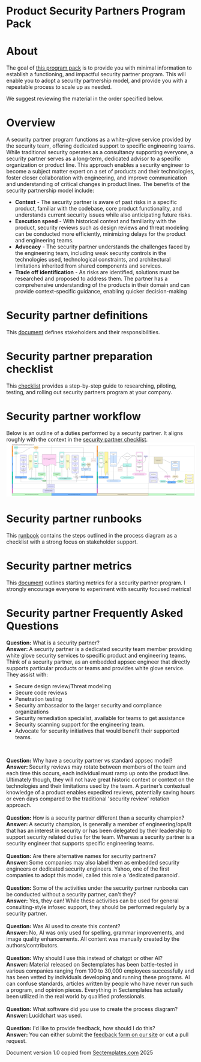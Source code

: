 # Product Security Partners Program Pack


# About
The goal of <a href="https://www.sectemplates.com/2025/04/announcing-the-security-partner-program-pack-v1.html">this program pack</a> is to provide you with minimal information to establish a functioning, and impactful security partner program.  This will enable you to adopt a security partnership model, and provide you with a repeatable process to scale up as needed.

We suggest reviewing the material in the order specified below.


# Overview
A security partner program functions as a white-glove service provided by the security team, offering dedicated support to specific engineering teams. While traditional security operates as a consultancy supporting everyone, a security partner serves as a long-term, dedicated advisor to a specific organization or product line. This approach enables a security engineer to become a subject matter expert on a set of products and their technologies, foster closer collaboration with engineering, and improve communication and understanding of critical changes in product lines. The benefits of the security partnership model include:
* <b>Context</b> - The security partner is aware of past risks in a specific product, familiar with the codebase, core product functionality, and understands current security issues while also anticipating future risks.
* <b>Execution speed</b> -  With historical context and familiarity with the product, security reviews such as design reviews and threat modeling can be conducted more efficiently, minimizing delays for the product and engineering teams.
* <b>Advocacy</b> - The security partner understands the challenges faced by the engineering team, including weak security controls in the technologies used, technological constraints, and architectural limitations inherited from shared components and services.
* <b>Trade off identification</b> - As risks are identified, solutions must be researched and proposed to address them. The partner has a comprehensive understanding of the products in their domain and can provide context-specific guidance, enabling quicker decision-making


# Security partner definitions
This <a href="./Security_partner_definitions.md">document</a> defines stakeholders and their responsibilities.

# Security partner preparation checklist
This <a href="./Security_partner_preparation_checklist.md">checklist</a> provides a step-by-step guide to researching, piloting, testing, and rolling out security partners program at your company. 

# Security partner workflow
Below is an outline of a duties performed by a security partner. It aligns roughly with the context in the <a href="./Security_partner_preparation_checklist.md">security partner checklist</a>. 
<img src="./Security_partner_process.png">


# Security partner runbooks
This <a href="./Security_Partner_runbook.md">runbook</a> contains the steps outlined in the process diagram as a checklist with a strong focus on stakeholder support.

# Security partner metrics
This <a href="./Security_partner_metrics.md">document</a> outlines starting metrics for a security partner program. I strongly encourage everyone to experiment with security focused metrics!

# Security partner Frequently Asked Questions

<b>Question:</b> What is a security partner?<br>
<b>Answer: </b>A security partner is a dedicated security team member providing white glove security services to specific product and engineering teams. Think of a security partner, as an embedded appsec engineer that directly supports particular products or teams and provides white glove service. They assist with: <br>
* Secure design review/Threat modeling
* Secure code reviews
* Penetration testing
* Security ambassador to the larger security and compliance organizations
* Security remediation specialist, available for teams to get assistance
* Security scanning support for the engineering team.
* Advocate for security initiatives that would benefit their supported teams.
<br>

<b>Question:</b> Why have a security partner vs standard appsec model?<br>
<b>Answer: </b> Security reviews may rotate between members of the team and each time this occurs, each individual must ramp up onto the product line. Ultimately though, they will not have great historic context or context on the technologies and their limitations used by the team. A partner’s contextual knowledge of a product enables expedited reviews, potentially saving hours or even days compared to the traditional 'security review' rotation approach.
<br><br>
<b>Question:</b> How is a security partner different than a security champion?<br>
<b>Answer: </b> A security champion, is generally a member of engineering/ops/it that has an interest in security or has been delegated by their leadership to support security related duties for the team. Whereas a security partner is a security engineer that supports specific engineering teams.
<br><br>
<b>Question:</b> Are there alternative names for security partners?<br>
<b>Answer: </b> Some companies may also label them as embedded security engineers or dedicated security engineers. Yahoo, one of the first companies to adopt this model, called this role a 'dedicated paranoid'. 
<br><br>
<b>Question:</b> Some of the activities under the security partner runbooks can be conducted without a security partner, can't they?<br>
<b>Answer:</b> Yes, they can! While these activities can be used for general consulting-style infosec support, they should be performed regularly by a security partner.
<br><br>
<b>Question:</b> Was AI used to create this content?<br>
<b>Answer: </b> No, AI was only used for spelling, grammar improvements, and image quality enhancements. All content was manually created by the authors/contributors.
<br><br>
<b>Question:</b> Why should I use this instead of chatgpt or other AI?<br>
<b>Answer:</b> Material released on Sectemplates has been battle-tested in various companies ranging from 100 to 30,000 employees successfully and has been vetted by individuals developing and running these programs. AI can confuse standards, articles written by people who have never run such a program, and opinion pieces. Everything in Sectemplates has actually been utilized in the real world by qualified professionals.
<br><br>
<b>Question:</b> What software did you use to create the process diagram?<br>
<b>Answer: </b> Lucidchart was used. 
<br><br>
<b>Question:</b> I'd like to provide feedback, how should I do this?<br>
<b>Answer: </b> You can either submit the <a href="https://www.sectemplates.com/using-sectemplates.html">feedback form on our site</a> or cut a pull request.

Document version 1.0 copied from [Sectemplates.com](https://www.sectemplates.com) 2025
